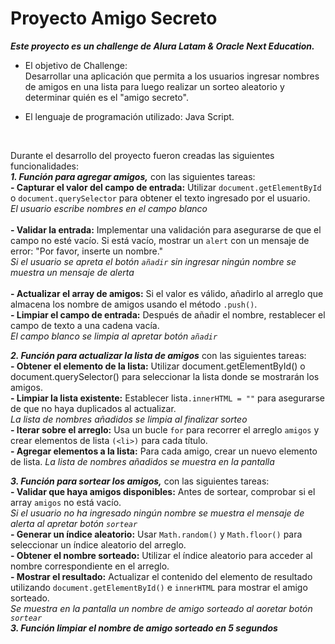 <h1>Proyecto Amigo Secreto</h1>

***Este proyecto es un challenge de Alura Latam & Oracle Next Education.***<br>
- El objetivo de Challenge:<br>
Desarrollar una aplicación que permita a los usuarios ingresar nombres de amigos en una lista para luego realizar un sorteo aleatorio y determinar quién es el "amigo secreto".

- El lenguaje de programación utilizado: Java Script.
<br>
  
Durante el desarrollo del proyecto fueron creadas las siguientes funcionalidades:<br>
  ***1. Función para agregar amigos,*** con las siguientes tareas:<br>
       **- Capturar el valor del campo de entrada:** Utilizar ```document.getElementById``` o ```document.querySelector``` para obtener el texto ingresado por el usuario.<br>
       *El usuario escribe nombres en el campo blanco*<br>
       <br>
       **- Validar la entrada:** Implementar una validación para asegurarse de que el campo no esté vacío. Si está vacío, mostrar un ```alert``` con un mensaje de error: "Por favor, inserte un nombre."<br>
       *Si el usuario se apreta el botón ```añadir``` sin ingresar ningún nombre se muestra un mensaje de alerta*<br>
       <br>
       **- Actualizar el array de amigos:** Si el valor es válido, añadirlo al arreglo que almacena los nombre de amigos usando el método ```.push()```.<br>
       **- Limpiar el campo de entrada:** Después de añadir el nombre, restablecer el campo de texto a una cadena vacía.<br>
       *El campo blanco se limpia al apretar botón ```añadir```*<br>

  ***2. Función para actualizar la lista de amigos*** con las siguientes tareas:<br>
       **- Obtener el elemento de la lista:** Utilizar document.getElementById() o document.querySelector() para seleccionar la lista donde se mostrarán los amigos.<br>
       **- Limpiar la lista existente:** Establecer lista```.innerHTML = ""``` para asegurarse de que no haya duplicados al actualizar.<br>
       *La lista de nombres añadidos se limpia al finalizar sorteo*<br>
       **- Iterar sobre el arreglo:** Usa un bucle ```for``` para recorrer el arreglo ```amigos``` y crear elementos de lista ```(<li>)``` para cada título.<br>
       **- Agregar elementos a la lista:** Para cada amigo, crear un nuevo elemento de lista.
       *La lista de nombres añadidos se muestra en la pantalla*<br>
       
 ***3. Función para sortear los amigos,*** con las siguientes tareas:<br>
       **- Validar que haya amigos disponibles:** Antes de sortear, comprobar si el array ```amigos``` no está vacío.<br>
       *Si el usuario no ha ingresado ningún nombre se muestra el mensaje de alerta al apretar botón ```sortear```*<br>
       **- Generar un índice aleatorio:** Usar ```Math.random()``` y ```Math.floor()``` para seleccionar un índice aleatorio del arreglo.<br>
       **- Obtener el nombre sorteado:** Utilizar el índice aleatorio para acceder al nombre correspondiente en el arreglo.<br>
       **- Mostrar el resultado:** Actualizar el contenido del elemento de resultado utilizando ```document.getElementById()```  e ```innerHTML``` para mostrar el amigo sorteado.<br>
       *Se muestra en la pantalla un nombre de amigo sorteado al aoretar botón ```sortear```*<br>
 ***3. Función limpiar el nombre de amigo sorteado en 5 segundos***<br> 
       


